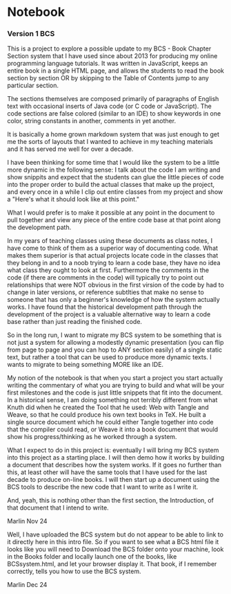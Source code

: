 # Notebook

### Version 1 BCS
This is a project to explore a possible update to my BCS - Book Chapter Section system that I have used since about 2013 
for producing my online programming language tutorials. It was written in JavaScript, keeps an entire book in a single
HTML page, and allows the students to read the book section by section OR by skipping to the Table of Contents jump to any
particular section.

The sections themselves are composed primarily of paragraphs of English text with occasional inserts of Java code (or C code
or JavaScript). The code sections are false colored (similar to an IDE) to show keywords in one color, string constants in 
another, comments in yet another. 

It is basically a home grown markdown system that was just enough to get me the sorts of layouts that I wanted to achieve
in my teaching materials and it has served me well for over a decade.

I have been thinking for some time that I would like the system to be a little more dynamic in the following sense: I talk
about the code I am writing and show snippits and expect that the students can glue the little pieces of code into the
proper order to build the actual classes that make up the project, and every once in a while I clip out entire classes from
my project and show a "Here's what it should look like at this point."

What I would prefer is to make it possible at any point in the document to pull together and view any piece of the entire 
code base at that point along the development path. 

In my years of teaching classes using these documents as class notes, I have come to think of them as a superior way of
documenting code. What makes them superior is that actual projects locate code in the classes that they belong in and to
a noob trying to learn a code base, they have no idea what class they ought to look at first. Furthermore the comments in 
the code (if there are comments in the code) will typically try to point out relationships that were NOT obvious in the
first virsion of the code by had to change in later versions, or reference subtlties that make no sense to someone that 
has only a beginner's knowledge of how the system actually works. I have found that the historical development path through
the development of the project is a valuable alternative way to learn a code base rather than just reading the finished code.

So in the long run, I want to migrate my BCS system to be something that is not just a system for allowing a modestly dynamic
presentation (you can flip from page to page and you can hop to ANY section easily) of a single static text, but rather a tool
that can be used to produce more dynamic texts. I wants to migrate to being something MORE like an IDE.

My notion of the notebook is that when you start a project you start actually writing the commentary of what you are trying 
to build and what will be your first milestones and the code is just little snippets that fit into the document. In a
historical sense, I am doing something not terribly different from what Knuth did when he created the Tool that he used:
Web with Tangle and Weave, so that he could produce his own text books in TeX. He built a single source document which he
could either Tangle together into code that the compiler could read, or Weave it into a book document that would show his
progress/thinking as he worked through a system. 

What I expect to do in this project is: eventually I will bring my BCS system into this project as a starting place. I will 
then demo how it works by building a document that describes how the system works. If it goes no further than this, at least
other will have the same tools that I have used for the last decade to produce on-line books. I will then start up a document
using the BCS tools to describe the new code that I want to write as I write it.

And, yeah, this is nothing other than the first section, the Introduction, of that document that I intend to write.

Marlin Nov 24

Well, I have uploaded the BCS system but do not appear to be able to link to it directly here in this intro file. So if you want to see what a BCS html file it looks like you will need to Download the BCS folder onto your machine, look in the Books folder and locally launch one of the books, like BCSsystem.html, and let your browser display it. That book, if I remember correctly, tells you how to use the BCS system.

Marlin Dec 24
